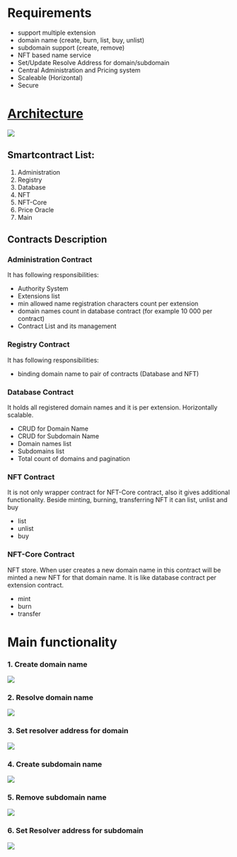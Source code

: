 # Requirements
- support multiple extension
- domain name (create, burn, list, buy, unlist)
- subdomain support (create, remove)
- NFT based name service
- Set/Update Resolve Address for domain/subdomain
- Central Administration and Pricing system
- Scaleable (Horizontal)
- Secure

# [Architecture](./contract-schema.png)
<img src="./contract-schema.png" />


## Smartcontract List:

1. Administration
2. Registry
3. Database
4. NFT
5. NFT-Core
6. Price Oracle
7. Main

## Contracts Description

### Administration Contract

It has following responsibilities:

- Authority System 
- Extensions list
- min allowed name registration characters count per extension
- domain names count in database contract (for example 10 000 per contract)
- Contract List and its management
  
### Registry Contract

It has following responsibilities:

- binding domain name to pair of contracts (Database and NFT)

### Database Contract

It holds all registered domain names and it is per extension. Horizontally scalable.

- CRUD for Domain Name
- CRUD for Subdomain Name
- Domain names list
- Subdomains list
- Total count of domains and pagination

### NFT Contract

It is not only wrapper contract for NFT-Core contract, also it gives additional functionality. Beside minting, burning, transferring NFT it can list, unlist and buy

- list
- unlist
- buy

### NFT-Core Contract

NFT store. When user creates a new domain name in this contract will be minted a new NFT for that domain name. It is like database contract per extension contract.

- mint
- burn
- transfer


# Main functionality

### 1. Create domain name
<img src="./create-dn-schema.png" />

### 2. Resolve domain name
<img src="./resolve-dn-schema.png" />

### 3. Set resolver address for domain
<img src="./set-resolver-dn-schema.png" />

### 4. Create subdomain name
<img src="./register-sdn-schema.png" />

### 5. Remove subdomain name
<img src="./remove-sdn-schema.png" />

### 6. Set Resolver address for subdomain
<img src="./set-resolver-sdn-schema.png" />